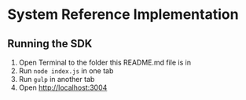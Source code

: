 # System Reference Implementation

## Running the SDK

1. Open Terminal to the folder this README.md file is in
2. Run `node index.js` in one tab
3. Run `gulp` in another tab
4. Open [http://localhost:3004](http://localhost:3004)
